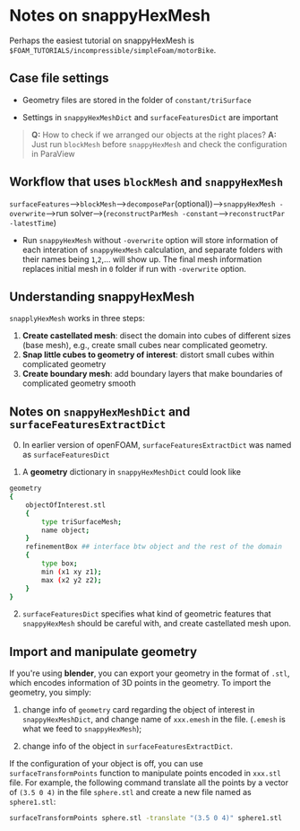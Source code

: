 # Notes on snappyHexMesh
Perhaps the easiest tutorial on snappyHexMesh is `$FOAM_TUTORIALS/incompressible/simpleFoam/motorBike`.

## Case file settings
- Geometry files are stored in the folder of `constant/triSurface`

- Settings in `snappyHexMeshDict` and `surfaceFeaturesDict` are important

>**Q:** How to check if we arranged our objects at the right places?
**A:** Just run `blockMesh` before `snappyHexMesh`
 and check the configuration in ParaView

## Workflow that uses `blockMesh` and `snappyHexMesh`

`surfaceFeatures`-->`blockMesh`-->`decomposePar`(optional))-->`snappyHexMesh -overwrite`-->run solver-->(`reconstructParMesh -constant`-->`reconstructPar -latestTime`)

- Run `snappyHexMesh` without `-overwrite` option will store information of each interation of `snappyHexMesh` calculation, and separate folders with their names being `1`,`2`,... will show up. The final mesh information replaces initial mesh in `0` folder if run with `-overwrite` option.

## Understanding snappyHexMesh
`snapplyHexMesh` works in three steps:
1. **Create castellated mesh**: disect the domain into cubes of different sizes (base mesh), e.g., create small cubes near complicated geometry.
2. **Snap little cubes to geometry of interest**: distort small cubes within complicated geometry
3. **Create boundary mesh**: add boundary layers that make boundaries of complicated geometry smooth

## Notes on `snappyHexMeshDict` and `surfaceFeaturesExtractDict`
0. In earlier version of openFOAM, `surfaceFeaturesExtractDict` was named as `surfaceFeaturesDict`

1. A **geometry** dictionary in `snappyHexMeshDict` could look like 
```bash
geometry
{
    objectOfInterest.stl
    {
        type triSurfaceMesh;
        name object;
    }
    refinementBox ## interface btw object and the rest of the domain
    {
        type box;
        min (x1 xy z1);
        max (x2 y2 z2);
    }
}
```

2. `surfaceFeaturesDict` specifies what kind of geometric features that `snappyHexMesh` should be careful with, and create castellated mesh upon.

## Import and manipulate geometry
If you're using **blender**, you can export your geometry in the format of `.stl`, which encodes information of 3D points in the geometry. To import the geometry, you simply:

1. change info of `geometry` card regarding the object of interest in `snappyHexMeshDict`, and change name of `xxx.emesh` in the file. (`.emesh` is what we feed to `snappyHexMesh`);

2. change info of the object in `surfaceFeaturesExtractDict`.

If the configuration of your object is off, you can use `surfaceTransformPoints` function to manipulate points encoded in `xxx.stl` file. For example, the following command translate all the points by a vector of `(3.5 0 4)` in the file `sphere.stl` and create a new file named as `sphere1.stl`:
 ```bash
 surfaceTransformPoints sphere.stl -translate "(3.5 0 4)" sphere1.stl
 ```
